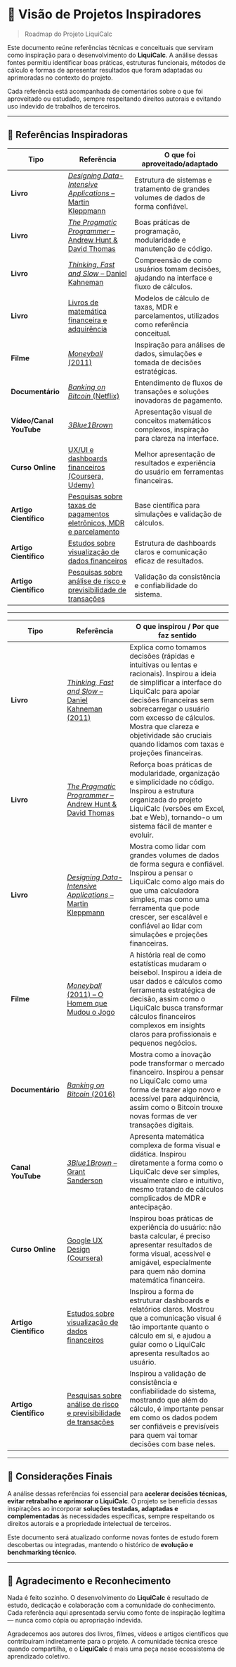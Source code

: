 # 📌 Visão de Projetos Inspiradores

> Roadmap do Projeto LiquiCalc

Este documento reúne referências técnicas e conceituais que serviram como inspiração para o desenvolvimento do **LiquiCalc**. A análise dessas fontes permitiu identificar boas práticas, estruturas funcionais, métodos de cálculo e formas de apresentar resultados que foram adaptadas ou aprimoradas no contexto do projeto.

Cada referência está acompanhada de comentários sobre o que foi aproveitado ou estudado, sempre respeitando direitos autorais e evitando uso indevido de trabalhos de terceiros.

---

## 🔗 Referências Inspiradoras

| Tipo                    | Referência                                                                                                                                                                                                                             | O que foi aproveitado/adaptado                                                                |
| ----------------------- | -------------------------------------------------------------------------------------------------------------------------------------------------------------------------------------------------------------------------------------- | --------------------------------------------------------------------------------------------- |
| **Livro**               | [*Designing Data-Intensive Applications* – Martin Kleppmann](https://www.oreilly.com/library/view/designing-data-intensive-applications/9781491903063/?utm_source=chatgpt.com)                                                         | Estrutura de sistemas e tratamento de grandes volumes de dados de forma confiável.            |
| **Livro**               | [*The Pragmatic Programmer* – Andrew Hunt & David Thomas](https://pragprog.com/titles/tpp20/the-pragmatic-programmer-20th-anniversary-edition/?utm_source=chatgpt.com)                                                                 | Boas práticas de programação, modularidade e manutenção de código.                            |
| **Livro**               | [*Thinking, Fast and Slow* – Daniel Kahneman](https://nae.com.pt/wp-content/uploads/Rapido-e-Devagar-Daniel-Kahneman.pdf)                                                                                                              | Compreensão de como usuários tomam decisões, ajudando na interface e fluxo de cálculos.       |
| **Livro**               | [Livros de matemática financeira e adquirência](https://minhabiblioteca.com.br/blog/recomendacoes-de-leitura/livros-de-matematica-financeira/?utm_source=chatgpt.com)                                                                  | Modelos de cálculo de taxas, MDR e parcelamentos, utilizados como referência conceitual.      |
| **Filme**               | [*Moneyball* (2011)](https://www.google.com/search?q=O+Homem+Que+Mudou+o+Jogo&oq=O+Homem+Que+Mudou+o+Jogo&gs_lcrp=EgZjaHJvbWUyBggAEEUYOdIBBzI1N2owajeoAgCwAgA&sourceid=chrome&ie=UTF)                                                  | Inspiração para análises de dados, simulações e tomada de decisões estratégicas.              |
| **Documentário**        | [*Banking on Bitcoin* (Netflix)](https://www.google.com/search?q=Banking+on+Bitcoin+(2016)&oq=Banking+on+Bitcoin+(2016)&gs_lcrp=EgZjaHJvbWUyBggAEEUYOdIBBzMzMmowajeoAgCwAgA&sourceid=chrome&ie=UTF-8)                                  | Entendimento de fluxos de transações e soluções inovadoras de pagamento.                      |
| **Vídeo/Canal YouTube** | [*3Blue1Brown*](https://www.youtube.com/c/3blue1brown)                                                                                                                                                                                 | Apresentação visual de conceitos matemáticos complexos, inspiração para clareza na interface. |
| **Curso Online**        | [UX/UI e dashboards financeiros (Coursera, Udemy)](https://www.coursera.org/professional-certificates/google-ux-design?utm_source=chatgpt.com)                                                                                         | Melhor apresentação de resultados e experiência do usuário em ferramentas financeiras.        |
| **Artigo Científico**   | [Pesquisas sobre taxas de pagamentos eletrônicos, MDR e parcelamento](https://www.researchgate.net/publication/385770029_O_USO_DE_MODELOS_E_TECNICAS_DE_UX_NA_CRIACAO_DE_DASHBOARDS_DE_BI_UMA_REVISAO_SISTEMATICA_DA_LITERATURA)       | Base científica para simulações e validação de cálculos.                                      |
| **Artigo Científico**   | [Estudos sobre visualização de dados financeiros](https://bdta.abcd.usp.br/directbitstream/1cac4ff6-9280-4ec4-b3cb-e792735b3fa9/Mercado%20de%20adquirencia%20brasileiro%20para%20pequenos%20empreendedores.pdf?utm_source=chatgpt.com) | Estrutura de dashboards claros e comunicação eficaz de resultados.                            |
| **Artigo Científico**   | [Pesquisas sobre análise de risco e previsibilidade de transações](https://academy.sisense.com/fundamentals-of-ux-dashboard-design?utm_source=chatgpt.com)                                                                             | Validação da consistência e confiabilidade do sistema.                                        |

---


| **Tipo**              | **Referência**                                                                                                                                                                                                                         | **O que inspirou / Por que faz sentido**                                                                                                                                                                                                                                                                                    |
| --------------------- | -------------------------------------------------------------------------------------------------------------------------------------------------------------------------------------------------------------------------------------- | --------------------------------------------------------------------------------------------------------------------------------------------------------------------------------------------------------------------------------------------------------------------------------------------------------------------------- |
| **Livro**             | [*Thinking, Fast and Slow* – Daniel Kahneman (2011)](https://nae.com.pt/wp-content/uploads/Rapido-e-Devagar-Daniel-Kahneman.pdf)                                                                              | Explica como tomamos decisões (rápidas e intuitivas ou lentas e racionais). Inspirou a ideia de simplificar a interface do LiquiCalc para apoiar decisões financeiras sem sobrecarregar o usuário com excesso de cálculos. Mostra que clareza e objetividade são cruciais quando lidamos com taxas e projeções financeiras. |
| **Livro**             | [*The Pragmatic Programmer* – Andrew Hunt & David Thomas](https://pragprog.com/titles/tpp20/the-pragmatic-programmer-20th-anniversary-edition/?utm_source=chatgpt.com)                                                                 | Reforça boas práticas de modularidade, organização e simplicidade no código. Inspirou a estrutura organizada do projeto LiquiCalc (versões em Excel, .bat e Web), tornando-o um sistema fácil de manter e evoluir.                                                                                                          |
| **Livro**             | [*Designing Data-Intensive Applications* – Martin Kleppmann](https://www.oreilly.com/library/view/designing-data-intensive-applications/9781491903063/?utm_source=chatgpt.com)                                                         | Mostra como lidar com grandes volumes de dados de forma segura e confiável. Inspirou a pensar o LiquiCalc como algo mais do que uma calculadora simples, mas como uma ferramenta que pode crescer, ser escalável e confiável ao lidar com simulações e projeções financeiras.                                               |
| **Filme**             | [*Moneyball* (2011) – O Homem que Mudou o Jogo](https://www.imdb.com/title/tt1210166/)                                                                                                                                                 | A história real de como estatísticas mudaram o beisebol. Inspirou a ideia de usar dados e cálculos como ferramenta estratégica de decisão, assim como o LiquiCalc busca transformar cálculos financeiros complexos em insights claros para profissionais e pequenos negócios.                                               |
| **Documentário**      | [*Banking on Bitcoin* (2016)](https://www.imdb.com/title/tt5033790/)                                                                                                                                                                   | Mostra como a inovação pode transformar o mercado financeiro. Inspirou a pensar no LiquiCalc como uma forma de trazer algo novo e acessível para adquirência, assim como o Bitcoin trouxe novas formas de ver transações digitais.                                                                                          |
| **Canal YouTube**     | [*3Blue1Brown* – Grant Sanderson](https://www.youtube.com/c/3blue1brown)                                                                                                                                                               | Apresenta matemática complexa de forma visual e didática. Inspirou diretamente a forma como o LiquiCalc deve ser simples, visualmente claro e intuitivo, mesmo tratando de cálculos complicados de MDR e antecipação.                                                                                                       |
| **Curso Online**      | [Google UX Design (Coursera)](https://www.coursera.org/professional-certificates/google-ux-design?utm_source=chatgpt.com)                                                                                                              | Inspirou boas práticas de experiência do usuário: não basta calcular, é preciso apresentar resultados de forma visual, acessível e amigável, especialmente para quem não domina matemática financeira.                                                                                                                      |
| **Artigo Científico** | [Estudos sobre visualização de dados financeiros](https://bdta.abcd.usp.br/directbitstream/1cac4ff6-9280-4ec4-b3cb-e792735b3fa9/Mercado%20de%20adquirencia%20brasileiro%20para%20pequenos%20empreendedores.pdf?utm_source=chatgpt.com) | Inspirou a forma de estruturar dashboards e relatórios claros. Mostrou que a comunicação visual é tão importante quanto o cálculo em si, e ajudou a guiar como o LiquiCalc apresenta resultados ao usuário.                                                                                                                 |
| **Artigo Científico** | [Pesquisas sobre análise de risco e previsibilidade de transações](https://academy.sisense.com/fundamentals-of-ux-dashboard-design?utm_source=chatgpt.com)                                                                             | Inspirou a validação de consistência e confiabilidade do sistema, mostrando que além do cálculo, é importante pensar em como os dados podem ser confiáveis e previsíveis para quem vai tomar decisões com base neles.                                                                                                       |

---

## 📎 Considerações Finais

A análise dessas referências foi essencial para **acelerar decisões técnicas, evitar retrabalho e aprimorar o LiquiCalc**. O projeto se beneficia dessas inspirações ao incorporar **soluções testadas, adaptadas e complementadas** às necessidades específicas, sempre respeitando os direitos autorais e a propriedade intelectual de terceiros.

Este documento será atualizado conforme novas fontes de estudo forem descobertas ou integradas, mantendo o histórico de **evolução e benchmarking técnico**.

---

## 🙏 Agradecimento e Reconhecimento

Nada é feito sozinho. O desenvolvimento do **LiquiCalc** é resultado de estudo, dedicação e colaboração com a comunidade do conhecimento. Cada referência aqui apresentada serviu como fonte de inspiração legítima — nunca como cópia ou apropriação indevida.

Agradecemos aos autores dos livros, filmes, vídeos e artigos científicos que contribuíram indiretamente para o projeto. A comunidade técnica cresce quando compartilha, e o **LiquiCalc** é mais uma peça nesse ecossistema de aprendizado coletivo.

